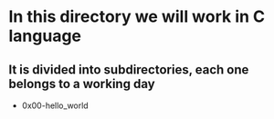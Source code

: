 # In this directory we will work in C language

## It is divided into subdirectories, each one belongs to a working day

- 0x00-hello_world
